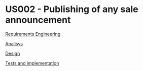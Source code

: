 # US002 - Publishing of any sale announcement

[Requirements Engineering](01.requirements-engineering/Readme.md)

[Analisys](02.analysis/Readme.md)

[Design](03.design/Readme.md)

[Tests and implementation](04.tests-and-implementation/Readme.md)